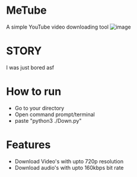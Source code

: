# MeTube
A simple YouTube video downloading tool
![image](https://user-images.githubusercontent.com/78467470/162395604-664d2660-bcfa-4a93-95f1-847882d158f9.png)


# STORY
I was just bored asf

# How to run
* Go to your directory 
* Open command prompt/terminal
* paste "python3 ./Down.py"

# Features
* Download Video's with upto 720p resolution
* Download audio's with upto 160kbps bit rate 
